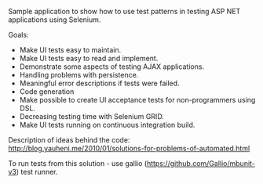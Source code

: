 Sample application to show how to use test patterns in testing ASP NET applications using Selenium.

Goals: 
* Make UI tests easy to maintain. 
* Make UI tests easy to read and implement. 
* Demonstrate some aspects of testing AJAX applications. 
* Handling problems with persistence. 
* Meaningful error descriptions if tests were failed. 
* Code generation 
* Make possible to create UI acceptance tests for non-programmers using DSL. 
* Decreasing testing time with Selenium GRID. 
* Make UI tests running on continuous integration build.

Description of ideas behind the code: http://blog.yauheni.me/2010/01/solutions-for-problems-of-automated.html

To run tests from this solution - use gallio (https://github.com/Gallio/mbunit-v3) test runner.
